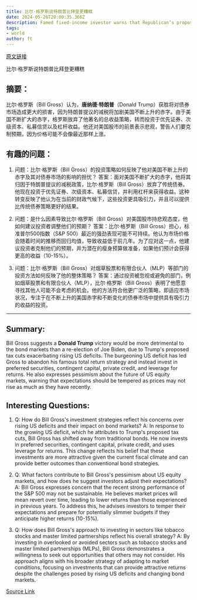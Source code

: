 ```yaml
---
title: 比尔·格罗斯说特朗普比拜登更糟糕
date: 2024-05-26T20:00:35.366Z
description: Famed fixed-income investor warns that Republican’s proposed tax cuts would exacerbate rising US deficits
tags: 
- world
author: ft
---
```


[原文链接](https://ft.com/content/79b56af5-1490-4753-957f-378f37864881)

比尔·格罗斯说特朗普比拜登更糟糕

## 摘要：
比尔·格罗斯（Bill Gross）认为，**唐纳德·特朗普**（Donald Trump）获胜将对债券市场造成更大的损害，因为特朗普提议的减税将加剧美国不断上升的赤字。由于美国不断扩大的赤字，格罗斯放弃了他著名的总收益策略，转而投资于优先证券、次级资本、私募信贷以及杠杆收益。他还对美国股市的前景表示悲观，警告人们要克制预期，因为价格可能不会像最近那样上涨。

## 有趣的问题：

1. 问题：比尔·格罗斯（Bill Gross）的投资策略如何反映了他对美国不断上升的赤字及其对债券市场的影响的担忧？
   答案：面对美国不断扩大的赤字，他将其归因于特朗普提议的减税政策，比尔·格罗斯（Bill Gross）放弃了传统债券。他现在投资于优先证券、次级资本、私募信贷，并利用杠杆来获得收益。这种转变反映了他认为在当前的财政气候下，这些投资更具吸引力，并且可以提供比传统债券策略更好的结果。

2. 问题：是什么因素导致比尔·格罗斯（Bill Gross）对美国股市持悲观态度，他如何建议投资者调整他们的预期？
   答案：比尔·格罗斯（Bill Gross）担心，标准普尔500指数（S&P 500）最近的强劲表现可能不可持续。他认为市场价格会随着时间的推移而回归均值，导致收益低于前几年。为了应对这一点，他建议投资者克制他们的预期，并为潜在的瘦身预算做准备，如果他们预计会获得更高的收益（10-15%）。

3. 问题：比尔·格罗斯（Bill Gross）对烟草股票和有限合伙人（MLP）等部门的投资方法如何反映了他的整体策略？
   答案：通过投资被忽视或避免的部门，例如烟草股票和有限合伙人（MLP），比尔·格罗斯（Bill Gross）表明了他愿意寻找其他人可能不会考虑的机会。他的方法符合他更广泛的策略，即适应市场状况，专注于在不断上升的美国赤字和不断变化的债券市场中提供具有吸引力的收益的投资。

---

## Summary:
Bill Gross suggests a **Donald Trump** victory would be more detrimental to the bond markets than a re-election of Joe Biden, due to Trump's proposed tax cuts exacerbating rising US deficits. The burgeoning US deficit has led Gross to abandon his famous total return strategy and instead invest in preferred securities, contingent capital, private credit, and leverage for returns. He also expresses pessimism about the future of US equity markets, warning that expectations should be tempered as prices may not rise as much as they have recently.

## Interesting Questions:
1. Q: How do Bill Gross's investment strategies reflect his concerns over rising US deficits and their impact on bond markets?
   A: In response to the growing US deficit, which he attributes to Trump's proposed tax cuts, Bill Gross has shifted away from traditional bonds. He now invests in preferred securities, contingent capital, private credit, and uses leverage for returns. This change reflects his belief that these investments are more attractive given the current fiscal climate and can provide better outcomes than conventional bond strategies.
   
2. Q: What factors contribute to Bill Gross's pessimism about US equity markets, and how does he suggest investors adjust their expectations?
   A: Bill Gross expresses concern that the recent strong performance of the S&P 500 may not be sustainable. He believes market prices will mean revert over time, leading to lower returns than those experienced in previous years. To address this, he advises investors to temper their expectations and prepare for potentially slimmer budgets if they anticipate higher returns (10-15%).
   
3. Q: How does Bill Gross's approach to investing in sectors like tobacco stocks and master limited partnerships reflect his overall strategy?
   A: By investing in overlooked or avoided sectors such as tobacco stocks and master limited partnerships (MLPs), Bill Gross demonstrates a willingness to seek out opportunities that others may not consider. His approach aligns with his broader strategy of adapting to market conditions, focusing on investments that can provide attractive returns despite the challenges posed by rising US deficits and changing bond markets.

[Source Link](https://ft.com/content/79b56af5-1490-4753-957f-378f37864881)

